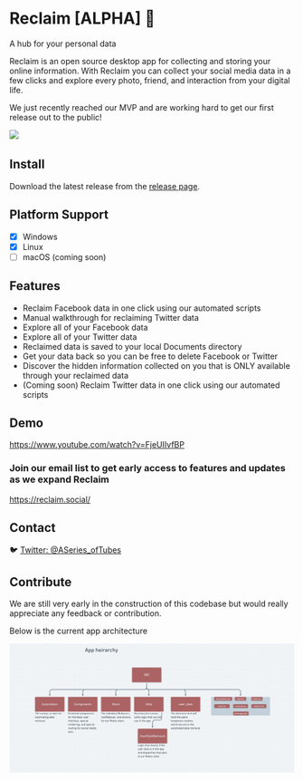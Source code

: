 # Reclaim [ALPHA] :construction:
A hub for your personal data

Reclaim is an open source desktop app for collecting and storing your online information. With Reclaim you can collect your social media data in a few clicks and explore every photo, friend, and interaction from your digital life.

We just recently reached our MVP and are working hard to get our first release out to the public!

<img src='./assets/images/reclaim_landing.jpg'/>

## Install

Download the latest release from the [release page](https://github.com/ReclaimApp/Reclaim/releases).

## Platform Support
- [x] Windows
- [x] Linux
- [ ] macOS (coming soon)

## Features

- Reclaim Facebook data in one click using our automated scripts
- Manual walkthrough for reclaiming Twitter data
- Explore all of your Facebook data
- Explore all of your Twitter data
- Reclaimed data is saved to your local Documents directory
- Get your data back so you can be free to delete Facebook or Twitter
- Discover the hidden information collected on you that is ONLY available through your reclaimed data
- (Coming soon) Reclaim Twitter data in one click using our automated scripts

## Demo

https://www.youtube.com/watch?v=FjeUIIvfBP

### Join our email list to get early access to features and updates as we expand Reclaim

https://reclaim.social/

## Contact

:bird: [Twitter: @ASeries_ofTubes](https://twitter.com/ASeries_ofTubes)

## Contribute
We are still very early in the construction of this codebase but would really appreciate any feedback or contribution.

Below is the current app architecture

<img src='./assets/images/appHeirarchy.jpg'/>
